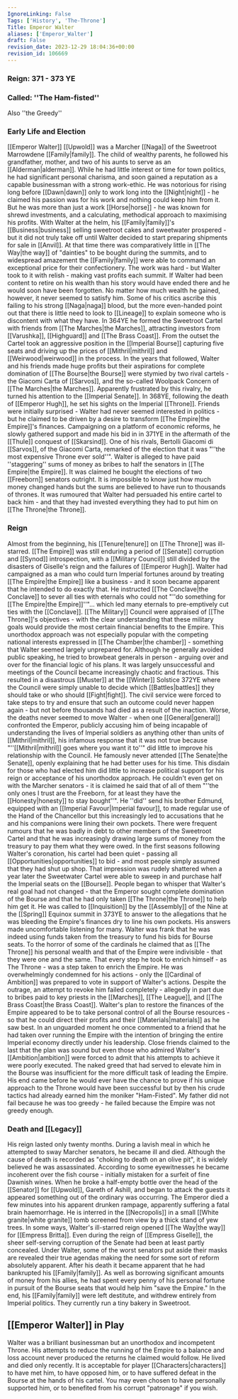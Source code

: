```yaml
---
IgnoreLinking: False
Tags: ['History', 'The-Throne']
Title: Emperor Walter
aliases: ['Emperor_Walter']
draft: False
revision_date: 2023-12-29 18:04:36+00:00
revision_id: 106669
---
```


### Reign: 371 - 373 YE
### Called: ''The Ham-fisted''
Also ''the Greedy''
### Early Life and Election
[[Emperor Walter]] [[Upwold]] was a Marcher [[Naga]] of the Sweetroot Marrowdene [[Family|family]]. The child of wealthy parents, he followed his grandfather, mother, and two of his aunts to serve as an [[Alderman|alderman]]. While he had little interest or time for town politics, he had significant personal charisma, and soon gained a reputation as a capable businessman with a strong work-ethic. He was notorious for rising long before [[Dawn|dawn]] only to work long into the [[Night|night]] - he claimed his passion was for his work and nothing could keep him from it. But he was more than just a work [[Horse|horse]] - he was known for shrewd investments, and a calculating, methodical approach to maximising his profits.
With Walter at the helm, his [[Family|family]]'s [[Business|business]] selling sweetroot cakes and sweetwater prospered - but it did not truly take off until Walter decided to start preparing shipments for sale in [[Anvil]]. At that time there was comparatively little in [[The Way|the way]] of "dainties" to be bought during the summits, and to widespread amazement the [[Family|family]] were able to command an exceptional price for their confectionery. The work was hard - but Walter took to it with relish - making vast profits each summit.
If Walter had been content to retire on his wealth than his story would have ended there and he would soon have been forgotten. No matter how much wealth he gained, however, it never seemed to satisfy him. Some of his critics ascribe this failing to his strong [[Naga|naga]] blood, but the more even-handed point out that there is little need to look to [[Lineage]] to explain someone who is discontent with what they have.
In 364YE he formed the Sweetroot Cartel with friends from [[The Marches|the Marches]], attracting investors from [[Varushka]], [[Highguard]] and [[The Brass Coast]]. From the outset the Cartel took an aggressive position in the [[Imperial Bourse]] capturing five seats and driving up the prices of [[Mithril|mithril]] and [[Weirwood|weirwood]] in the process. In the years that followed, Walter and his friends made huge profits but their aspirations for complete domination of [[The Bourse|the Bourse]] were stymied by two rival cartels - the Giacomi Carta of [[Sarvos]], and the so-called Woolpack Concern of [[The Marches|the Marches]].
Apparently frustrated by this rivalry, he turned his attention to the [[Imperial Senate]]. In 368YE, following the death of [[Emperor Hugh]], he set his sights on the Imperial [[Throne]]. Friends were initially surprised - Walter had never seemed interested in politics - but he claimed to be driven by a desire to transform [[The Empire|the Empire]]'s finances. Campaigning on a platform of economic reforms, he slowly gathered support and made his bid in in 371YE in the aftermath of the [[Thule]] conquest of [[Skarsind]].
One of his rivals, Bertolli Giacomi di [[Sarvos]], of the Giacomi Carta, remarked of the election that it was "''the most expensive Throne ever sold''". Walter is alleged to have paid ''staggering'' sums of money as bribes to half the senators in [[The Empire|the Empire]]. It was claimed he bought the elections of two [[Freeborn]] senators outright. It is impossible to know just how much money changed hands but the sums are believed to have run to thousands of thrones. It was rumoured that Walter had persuaded his entire cartel to back him - and that they had invested everything they had to put him on [[The Throne|the Throne]].
### Reign
Almost from the beginning, his [[Tenure|tenure]] on [[The Throne]] was ill-starred. [[The Empire]] was still enduring a period of [[Senate]] corruption and [[Synod]] introspection, with a [[Military Council]] still divided by the disasters of Giselle's reign and the failures of [[Emperor Hugh]]. Walter had campaigned as a man who could turn Imperial fortunes around by treating [[The Empire|the Empire]] like a business - and it soon became apparent that he intended to do exactly that. He instructed [[The Conclave|the Conclave]] to sever all ties with eternals who could not "''do something for [[The Empire|the Empire]]''"... which led many eternals to pre-emptively cut ties with the [[Conclave]]. 
[[The Military]] Council were appraised of [[The Throne]]'s objectives - with the clear understanding that these military goals would provide the most certain financial benefits to the Empire. This unorthodox approach was not especially popular with the competing national interests expressed in [[The Chamber|the chamber]] - something that Walter seemed largely unprepared for. Although he generally avoided public speaking, he tried to browbeat generals in person - arguing over and over for the financial logic of his plans.
It was largely unsuccessful and meetings of the Council became increasingly chaotic and fractious. This resulted in a disastrous [[Muster]] at the [[Winter]] Solstice 372YE where the Council were simply unable to decide which [[Battles|battles]] they should take or who should [[Fight|fight]]. The civil service were forced to take steps to try and ensure that such an outcome could never happen again - but not before thousands had died as a result of the inaction. Worse, the deaths never seemed to move Walter - when one [[General|general]] confronted the Emperor, publicly accusing him of being incapable of understanding the lives of Imperial soldiers as anything other than units of [[Mithril|mithril]], his infamous response that it was not true because "''[[Mithril|mithril]] goes where you want it to''" did little to improve his relationship with the Council.
He famously never attended [[The Senate|the Senate]], openly explaining that he had better uses for his time. This disdain for those who had elected him did little to increase political support for his reign or acceptance of his unorthodox approach. He couldn't even get on with the Marcher senators - it is claimed he said that of all of them "''the only ones I trust are the Freeborn, for at least they have the [[Honesty|honesty]] to stay bought''".
He ''did'' send his brother Edmund, equipped with an [[Imperial Favour|Imperial favour]], to made regular use of the Hand of the Chancellor but this increasingly led to accusations that he and his companions were lining their own pockets. There were frequent rumours that he was badly in debt to other members of the Sweetroot Cartel and that he was increasingly drawing large sums of money from the treasury to pay them what they were owed.
In the first seasons following Walter's coronation, his cartel had been quiet - passing all [[Opportunities|opportunities]] to bid - and most people simply assumed that they had shut up shop. That impression was rudely shattered when a year later the Sweetwater Cartel were able to sweep in and purchase half the Imperial seats on the [[Bourse]]. People began to whisper that Walter's real goal had not changed - that the Emperor sought complete domination of the Bourse and that he had only taken [[The Throne|the Throne]] to help him get it.
He was called to [[Inquisition]] by the [[Assembly]] of the Nine at the [[Spring]] Equinox summit in 373YE to answer to the allegations that he was bleeding the Empire's finances dry to line his own pockets. His answers made uncomfortable listening for many. Walter was frank that he was indeed using funds taken from the treasury to fund his bids for Bourse seats. To the horror of some of the cardinals he claimed that as [[The Throne]] his personal wealth and that of the Empire were indivisible - that they were one and the same. That every step he took to enrich himself - as The Throne - was a step taken to enrich the Empire. He was overwhelmingly condemned for his actions - only the [[Cardinal of Ambition]] was prepared to vote in support of Walter's actions. Despite the outrage, an attempt to revoke him failed completely - allegedly in part due to bribes paid to key priests in the [[Marches]], [[The League]], and [[The Brass Coast|the Brass Coast]].
Walter's plan to restore the finances of the Empire appeared to be to take personal control of all the Bourse resources - so that he could direct their profits and their [[Materials|materials]] as he saw best. In an unguarded moment he once commented to a friend that he had taken over running the Empire with the intention of bringing the entire Imperial economy directly under his leadership. Close friends claimed to the last that the plan was sound but even those who admired Walter's [[Ambition|ambition]] were forced to admit that his attempts to achieve it were poorly executed. The naked greed that had served to elevate him in the Bourse was insufficient for the more difficult task of leading the Empire. His end came before he would ever have the chance to prove if his unique approach to the Throne would have been successful but by then his crude tactics had already earned him the moniker "Ham-Fisted".
My father did not fail because he was too greedy - he failed because the Empire was not greedy enough.
### Death and [[Legacy]]
His reign lasted only twenty months. During a lavish meal in which he attempted to sway Marcher senators, he became ill and died. Although the cause of death is recorded as "choking to death on an olive pit", it is widely believed he was assassinated. According to some eyewitnesses he became incoherent over the fish course - initially mistaken for a surfeit of fine Dawnish wines. When he broke a half-empty bottle over the head of the [[Senator]] for [[Upwold]], Gareth of Ashill, and began to attack the guests it appeared something out of the ordinary was occurring. The Emperor died a few minutes into his apparent drunken rampage, apparently suffering a fatal brain haemorrhage.
He is interred in the [[Necropolis]] in a small [[White granite|white granite]] tomb screened from view by a thick stand of yew trees. In some ways, Walter's ill-starred reign opened [[The Way|the way]] for [[Empress Britta]]. Even during the reign of [[Empress Giselle]], the sheer self-serving corruption of the Senate had been at least partly concealed. Under Walter, some of the worst senators put aside their masks are revealed their true agendas making the need for some sort of reform absolutely apparent.
After his death it became apparent that he had bankrupted his [[Family|family]]. As well as borrowing significant amounts of money from his allies, he had spent every penny of his personal fortune in pursuit of the Bourse seats that would help him "save the Empire." In the end, his [[Family|family]] were left destitute, and withdrew entirely from Imperial politics. They currently run a tiny bakery in Sweetroot.
## [[Emperor Walter]] in Play
Walter was a brilliant businessman but an unorthodox and incompetent Throne. His attempts to reduce the running of the Empire to a balance and loss account never produced the returns he claimed would follow.
He lived and died only recently. It is acceptable for player [[Characters|characters]] to have met him, to have opposed him, or to have suffered defeat in the Bourse at the hands of his cartel. You may even chosen to have personally supported him, or to benefited from his corrupt "patronage" if you wish.
